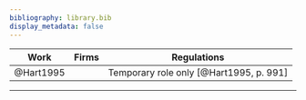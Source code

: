 ```yaml
---
bibliography: library.bib
display_metadata: false
---
```


|Work|Firms|Regulations|
| --- |:---:|:---:|
|@Hart1995||Temporary role only [@Hart1995, p. 991]|

---